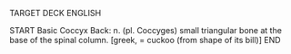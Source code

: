 TARGET DECK
ENGLISH

START
Basic
Coccyx
Back: n. (pl. Coccyges) small triangular bone at the base of the spinal column. [greek, = cuckoo (from shape of its bill)]
END
